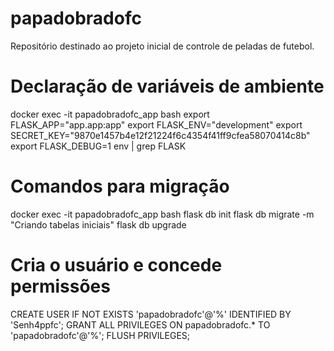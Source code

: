 # papadobradofc

Repositório destinado ao projeto inicial de controle de peladas de futebol.

# Declaração de variáveis de ambiente

docker exec -it papadobradofc_app bash
export FLASK_APP="app.app:app"
export FLASK_ENV="development"
export SECRET_KEY="9870e1457b4e12f21224f6c4354f41ff9cfea58070414c8b"
export FLASK_DEBUG=1
env | grep FLASK

# Comandos para migração

docker exec -it papadobradofc_app bash
flask db init
flask db migrate -m "Criando tabelas iniciais"
flask db upgrade

# Cria o usuário e concede permissões
CREATE USER IF NOT EXISTS 'papadobradofc'@'%' IDENTIFIED BY 'Senh4ppfc';
GRANT ALL PRIVILEGES ON papadobradofc.* TO 'papadobradofc'@'%';
FLUSH PRIVILEGES;